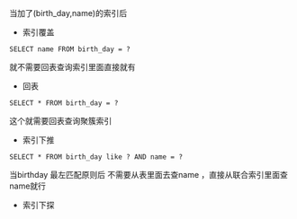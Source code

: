 当加了(birth_day,name)的索引后

* 索引覆盖

```mysql
SELECT name FROM birth_day = ?
```

就不需要回表查询索引里面直接就有 



* 回表

```mysql
SELECT * FROM birth_day = ?
```

这个就需要回表查询聚簇索引



* 索引下推

```mysql
SELECT * FROM birth_day like ? AND name = ?
```

当birthday 最左匹配原则后 不需要从表里面去查name ，直接从联合索引里面查name就行



* 索引下探

```mysql
```

